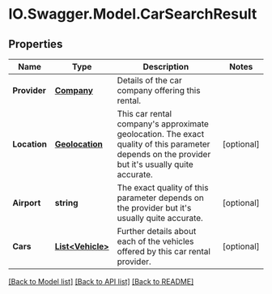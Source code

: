 # IO.Swagger.Model.CarSearchResult
## Properties

Name | Type | Description | Notes
------------ | ------------- | ------------- | -------------
**Provider** | [**Company**](Company.md) | Details of the car company offering this rental. | 
**Location** | [**Geolocation**](Geolocation.md) | This car rental company&#39;s approximate geolocation. The exact quality of this parameter depends on the provider but it&#39;s usually quite accurate. | [optional] 
**Airport** | **string** | The exact quality of this parameter depends on the provider but it&#39;s usually quite accurate. | [optional] 
**Cars** | [**List&lt;Vehicle&gt;**](Vehicle.md) | Further details about each of the vehicles offered by this car rental provider. | [optional] 

[[Back to Model list]](../README.md#documentation-for-models) [[Back to API list]](../README.md#documentation-for-api-endpoints) [[Back to README]](../README.md)

